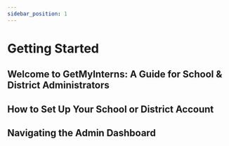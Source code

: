 ```yaml
---
sidebar_position: 1
---
```


# Getting Started

## Welcome to GetMyInterns: A Guide for School & District Administrators
## How to Set Up Your School or District Account
## Navigating the Admin Dashboard